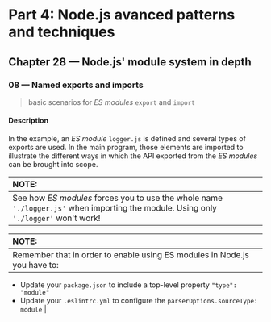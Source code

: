 # Part 4: Node.js avanced patterns and techniques
## Chapter 28 &mdash; Node.js' module system in depth 
### 08 &mdash; Named exports and imports
> basic scenarios for *ES modules* `export` and `import`

#### Description
In the example, an *ES module* `logger.js` is defined and several types of exports are used. In the main program, those elements are imported to illustrate the different ways in which the API exported from the *ES modules* can be brought into scope.

| NOTE: |
| :---- |
| See how *ES modules* forces you to use the whole name `'./logger.js'` when importing the module. Using only `'./logger'` won't work! |

| NOTE: |
| :---- |
| Remember that in order to enable using ES modules in Node.js you have to:
+ Update your `package.json` to include a top-level property `"type": "module"`
+ Update your `.eslintrc.yml` to configure the `parserOptions.sourceType: module` |

